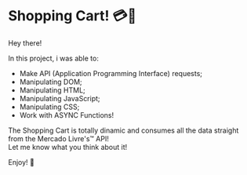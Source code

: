 # Shopping Cart! :credit_card::money_with_wings:

Hey there!

In this project, i was able to:

<ul> 
  <li>Make API (Application Programming Interface) requests;</li>
  <li>Manipulating DOM;</li>
  <li>Manipulating HTML;</li>
  <li>Manipulating JavaScript;</li>
  <li>Manipulating CSS;</li>
  <li>Work with ASYNC Functions!</li>
</ul>

The Shopping Cart is totally dinamic and consumes all the data straight from the Mercado Livre's:tm: API! </br>
Let me know what you think about it!

Enjoy! 👋
